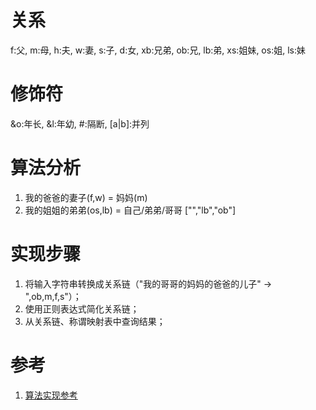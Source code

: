 # 关系
f:父, m:母, h:夫, w:妻, s:子, d:女, xb:兄弟, ob:兄, lb:弟, xs:姐妹, os:姐, ls:妹

# 修饰符
&o:年长, &l:年幼, #:隔断, [a|b]:并列

# 算法分析
 1. 我的爸爸的妻子(f,w) = 妈妈(m)
 2. 我的姐姐的弟弟(os,lb) = 自己/弟弟/哥哥 ["","lb","ob"]

# 实现步骤

1. 将输入字符串转换成关系链（"我的哥哥的妈妈的爸爸的儿子" -> ",ob,m,f,s"）；
2. 使用正则表达式简化关系链；
3. 从关系链、称谓映射表中查询结果；

# 参考 
1. [算法实现参考](http://passer-by.com/relationship/)


